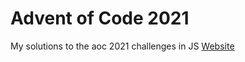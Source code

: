 # Advent of Code 2021
My solutions to the aoc 2021 challenges in JS
[Website](https://adventofcode.com/2021) 

